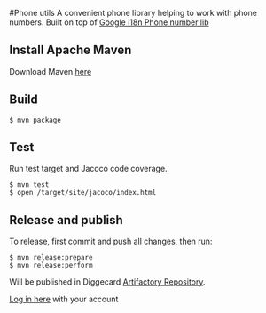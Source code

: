 #Phone utils
A convenient phone library helping to work with phone numbers. 
Built on top of [Google i18n Phone number lib](https://github.com/googlei18n/libphonenumber)

## Install Apache Maven
Download Maven [here](https://maven.apache.org/download.cgi)

## Build
```
$ mvn package
```

## Test
Run test target and Jacoco code coverage.
```
$ mvn test
$ open /target/site/jacoco/index.html
```

## Release and publish
To release, first commit and push all changes, then run:
```
$ mvn release:prepare
$ mvn release:perform
```
Will be published in Diggecard [Artifactory Repository](http://home.realtap.com/artifactory/repo).

[Log in here](http://home.realtap.com/artifactory) with your account

